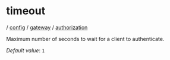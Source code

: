# timeout

/ [config](/reference/config/index.md) / [gateway](/reference/config/config/gateway/index.md) / [authorization](/reference/config/config/gateway/authorization/index.md) 

Maximum number of seconds to wait for a client to authenticate.

*Default value*: `1`
